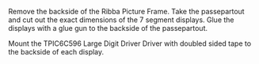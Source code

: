 Remove the backside of the Ribba Picture Frame.
Take the passepartout and cut out the exact dimensions of the 7 segment displays.
Glue the displays with a glue gun to the backside of the passepartout.

Mount the TPIC6C596 Large Digit Driver Driver with doubled sided tape to the backside of each display.

